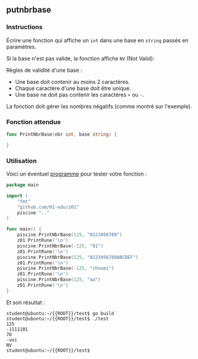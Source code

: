 ## putnbrbase

### Instructions

Écrire une fonction qui affiche un `int` dans une base en `string` passés en paramètres.

Si la base n'est pas valide, la fonction affiche `NV` (Not Valid):

Règles de validité d'une base :

-   Une base doit contenir au moins 2 caractères.
-   Chaque caractère d'une base doit être unique.
-   Une base ne doit pas contenir les caractères `+` ou `-`.

La fonction doit gérer les nombres négatifs (comme montré sur l'exemple).

### Fonction attendue

```go
func PrintNbrBase(nbr int, base string) {

}
```

### Utilisation

Voici un éventuel [programme](TODO-LINK) pour tester votre fonction :

```go
package main

import (
	"fmt"
	"github.com/01-edu/z01"
	piscine ".."
)

func main() {
	piscine.PrintNbrBase(125, "0123456789")
	z01.PrintRune('\n')
	piscine.PrintNbrBase(-125, "01")
	z01.PrintRune('\n')
	piscine.PrintNbrBase(125, "0123456789ABCDEF")
	z01.PrintRune('\n')
	piscine.PrintNbrBase(-125, "choumi")
	z01.PrintRune('\n')
	piscine.PrintNbrBase(125, "aa")
	z01.PrintRune('\n')
}
```

Et son résultat :

```console
student@ubuntu:~/{{ROOT}}/test$ go build
student@ubuntu:~/{{ROOT}}/test$ ./test
125
-1111101
7D
-uoi
NV
student@ubuntu:~/{{ROOT}}/test$
```
